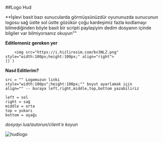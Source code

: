 ##Logo Hud

**İşlevi basit bazı sunucularda görmüşsünüzdür oyununuzda sunucunun logosu sağ üstte sol üstte gözükür çoğu kardeşimiz fazla
kodlamayı bilmediğinden böyle basit bir scripti paylaşiyim dedim dosyanın içinde bilgiler var bilmiyorsanız okuyun""


**Editlemeniz gereken yer**
```logohud:SetHTML( [[
	<img src="https://i.hizliresim.com/bv3NLZ.png" style="width:100px;height:100px;" align="right">
]] )
```

**Nasıl Editlerim?**
```
src = "" Logomuzun linki
style="width:100px";height:100px;"" boyut ayarlamak için
align="" -- buraya left,right,middle,top,bottom yazabiliriz

left = sol
right = sağ
middle = orta
top = yukarı
bottom = aşağı
```
_dosyayı lua/autorun/client'e koyun_


![hudlogo](https://user-images.githubusercontent.com/26165265/71852166-27b66700-30e9-11ea-8184-140b6e9e90fb.png)
